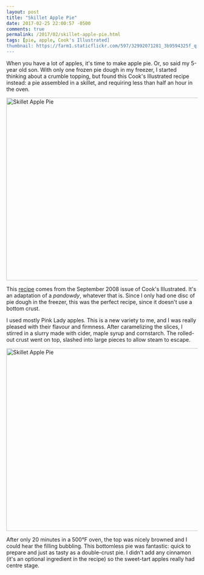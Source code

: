 ```yaml
---
layout: post
title: "Skillet Apple Pie"
date: 2017-02-25 22:00:57 -0500
comments: true
permalink: /2017/02/skillet-apple-pie.html
tags: [pie, apple, Cook's Illustrated]
thumbnail: https://farm1.staticflickr.com/597/32992071281_3b9594325f_q.jpg
---
```


When you have a lot of apples, it's time to make apple pie. Or, so
said my 5-year old son. With only one frozen pie dough in my freezer,
I started thinking about a crumble topping, but found this Cook's
Illustrated recipe instead: a pie assembled in a skillet, and
requiring less than half an hour in the oven.

<a data-flickr-embed="true"  href="https://www.flickr.com/photos/gnuf/32992071281/in/dateposted/" title="Skillet Apple Pie"><img src="https://c1.staticflickr.com/1/597/32992071281_3b9594325f_z.jpg" width="640" height="480" alt="Skillet Apple Pie"></a><script async src="//embedr.flickr.com/assets/client-code.js" charset="utf-8"></script>

This [recipe](http://www.tinyfarmhouse.com/2008/11/the-pandowdy-must-wait/)
comes from the September 2008 issue of Cook's Illustrated. It's an
adaptation of a _pandowdy_, whatever that is. Since I only had one
disc of pie dough in the freezer, this was the perfect recipe, since
it doesn't use a bottom crust.

I used mostly Pink Lady apples. This is a new variety to me,
and I was really pleased with their flavour and firmness. After
caramelizing the slices, I stirred in a slurry made with cider,
maple syrup and cornstarch. The rolled-out crust went on top, 
slashed into large pieces to allow steam to escape.

<a data-flickr-embed="true"  href="https://www.flickr.com/photos/gnuf/32273740404/in/photostream/" title="Skillet Apple Pie"><img src="https://c1.staticflickr.com/3/2919/32273740404_7d85d0c387_z.jpg" width="640" height="480" alt="Skillet Apple Pie"></a><script async src="//embedr.flickr.com/assets/client-code.js" charset="utf-8"></script>

After only 20 minutes in a 500°F oven, the top was nicely browned
and I could hear the filling bubbling. This bottomless pie was fantastic:
quick to prepare and just as tasty as a double-crust pie. I didn't
add any cinnamon (it's an optional ingredient in the recipe) so the
sweet-tart apples really had centre stage.
